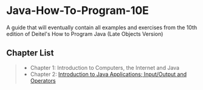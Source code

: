 # Java-How-To-Program-10E
A guide that will eventually contain all examples and exercises from the 10th edition of Deitel's How to Program Java (Late Objects Version)

## Chapter List
> - Chapter 1: Introduction to Computers, the Internet and Java
> - Chapter 2: [Introduction to Java Applications; Input/Output and Operators](https://github.com/Hoid17/Java-How-To-Program-10E/tree/master/Chapter02)
